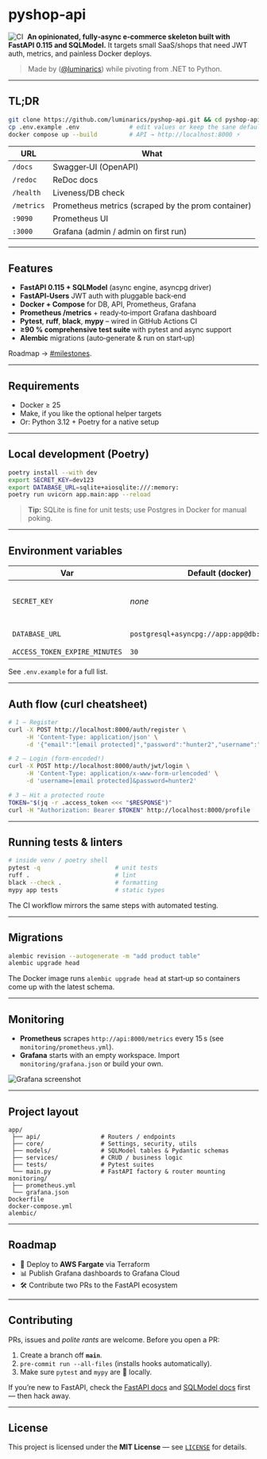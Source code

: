 # pyshop‑api

![CI](https://github.com/luminarics/pyshop-api/actions/workflows/python-tests.yml/badge.svg) 
**An opinionated, fully‑async e‑commerce skeleton built with FastAPI 0.115 and SQLModel.** It targets small SaaS/shops that need JWT auth, metrics, and painless Docker deploys.

> Made by ([@luminarics](https://github.com/luminarics)) while pivoting from .NET to Python.

---

## TL;DR

```bash
git clone https://github.com/luminarics/pyshop-api.git && cd pyshop-api
cp .env.example .env              # edit values or keep the sane defaults
docker compose up --build         # API → http://localhost:8000 ⚡️
```

| URL        | What                                               |
| ---------- | -------------------------------------------------- |
| `/docs`    | Swagger‑UI (OpenAPI)                               |
| `/redoc`   | ReDoc docs                                         |
| `/health`  | Liveness/DB check                                  |
| `/metrics` | Prometheus metrics (scraped by the prom container) |
| `:9090`    | Prometheus UI                                      |
| `:3000`    | Grafana (admin / admin on first run)               |

---

## Features

* **FastAPI 0.115 + SQLModel** (async engine, asyncpg driver)
* **FastAPI‑Users** JWT auth with pluggable back‑end
* **Docker + Compose** for DB, API, Prometheus, Grafana
* **Prometheus /metrics** + ready‑to‑import Grafana dashboard
* **Pytest**, **ruff**, **black**, **mypy** – wired in GitHub Actions CI
* **≥90 % comprehensive test suite** with pytest and async support
* **Alembic** migrations (auto‑generate & run on start‑up)

Roadmap → [#milestones](#roadmap).

---

## Requirements

* Docker ≥ 25
* Make, if you like the optional helper targets
* Or: Python 3.12 + Poetry for a native setup

---

## Local development (Poetry)

```bash
poetry install --with dev
export SECRET_KEY=dev123
export DATABASE_URL=sqlite+aiosqlite:///:memory:
poetry run uvicorn app.main:app --reload
```

> **Tip:** SQLite is fine for unit tests; use Postgres in Docker for manual poking.

---

## Environment variables

| Var                           | Default (docker)                               | Required | Notes                                   |
| ----------------------------- | ---------------------------------------------- | -------- | --------------------------------------- |
| `SECRET_KEY`                  | *none*                                         | ✅        | JWT signing key – must be long & random |
| `DATABASE_URL`                | `postgresql+asyncpg://app:app@db:5432/fastapi` |          | SQLAlchemy URL                          |
| `ACCESS_TOKEN_EXPIRE_MINUTES` | `30`                                           |          | JWT TTL                                 |

See `.env.example` for a full list.

---

## Auth flow (curl cheatsheet)

```bash
# 1 — Register
curl -X POST http://localhost:8000/auth/register \
     -H 'Content-Type: application/json' \
     -d '{"email":"[email protected]","password":"hunter2","username":"deni"}'

# 2 — Login (form‑encoded!)
curl -X POST http://localhost:8000/auth/jwt/login \
     -H 'Content-Type: application/x-www-form-urlencoded' \
     -d 'username=[email protected]&password=hunter2'

# 3 — Hit a protected route
TOKEN="$(jq -r .access_token <<< "$RESPONSE")"
curl -H "Authorization: Bearer $TOKEN" http://localhost:8000/profile
```

---

## Running tests & linters

```bash
# inside venv / poetry shell
pytest -q                     # unit tests
ruff .                        # lint
black --check .               # formatting
mypy app tests                # static types
```

The CI workflow mirrors the same steps with automated testing.

---

## Migrations

```bash
alembic revision --autogenerate -m "add product table"
alembic upgrade head
```

The Docker image runs `alembic upgrade head` at start‑up so containers come up with the latest schema.

---

## Monitoring

* **Prometheus** scrapes `http://api:8000/metrics` every 15 s (see `monitoring/prometheus.yml`).
* **Grafana** starts with an empty workspace. Import `monitoring/grafana.json` or build your own.

![Grafana screenshot](./docs/grafana.png)

---

## Project layout

```
app/
 ├── api/                 # Routers / endpoints
 ├── core/                # Settings, security, utils
 ├── models/              # SQLModel tables & Pydantic schemas
 ├── services/            # CRUD / business logic
 ├── tests/               # Pytest suites
 └── main.py              # FastAPI factory & router mounting
monitoring/
 ├── prometheus.yml
 └── grafana.json
Dockerfile
docker-compose.yml
alembic/
```

---

## Roadmap

* 🚀 Deploy to **AWS Fargate** via Terraform
* 📊 Publish Grafana dashboards to Grafana Cloud
* 🛠️ Contribute two PRs to the FastAPI ecosystem
---

## Contributing

PRs, issues and *polite rants* are welcome. Before you open a PR:

1. Create a branch off **`main`**.
2. `pre-commit run --all-files` (installs hooks automatically).
3. Make sure `pytest` and `mypy` are 💚 locally.

If you’re new to FastAPI, check the [FastAPI docs](https://fastapi.tiangolo.com/) and [SQLModel docs](https://sqlmodel.tiangolo.com/) first — then hack away.

---

## License

This project is licensed under the **MIT License** — see [`LICENSE`](LICENSE) for details.
